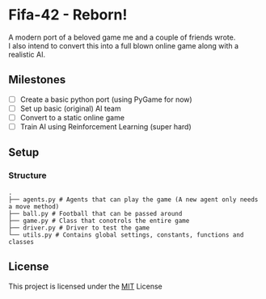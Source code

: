 # Fifa-42 - Reborn!
A modern port of a beloved game me and a couple of friends wrote.  
I also intend to convert this into a full blown online game along with a realistic AI.

## Milestones
- [ ] Create a basic python port (using PyGame for now)
- [ ] Set up basic (original) AI team
- [ ] Convert to a static online game
- [ ] Train AI using Reinforcement Learning (super hard)

## Setup
### Structure
```terminal
.
├── agents.py # Agents that can play the game (A new agent only needs a move method)
├── ball.py # Football that can be passed around
├── game.py # Class that conotrols the entire game
├── driver.py # Driver to test the game
└── utils.py # Contains global settings, constants, functions and classes
```

## License
This project is licensed under the [MIT](https://opensource.org/licenses/MIT) License
